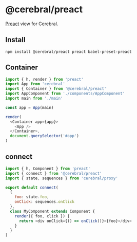 # @cerebral/preact

[Preact](https://github.com/developit/preact) view for Cerebral.

## Install

`npm install @cerebral/preact preact babel-preset-preact`

## Container

```js
import { h, render } from 'preact'
import App from 'cerebral'
import { Container } from '@cerebral/preact'
import AppComponent from './components/AppComponent'
import main from './main'

const app = App(main)

render(
  <Container app={app}>
    <App />
  </Container>,
  document.querySelector('#app')
)
```

## connect

```js
import { h, Component } from 'preact'
import { connect } from '@cerebral/preact'
import { state, sequences } from 'cerebral/proxy'

export default connect(
  {
    foo: state.foo,
    onClick: sequences.onClick
  },
  class MyComponent extends Component {
    render({ foo, click }) {
      return <div onClick={() => onClick()}>{foo}</div>
    }
  }
)
```
